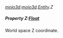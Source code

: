 _[mojo3d](../../modules/mojo3d/mojo3d-module.md):[mojo3d](../../modules/mojo3d/mojo3d-module.md).[Entity](../../modules/mojo3d/mojo3d-entity_ext.md).Z_
##### Property Z:[Float](../../modules/wonkey/wonkey-types-float.md)
World space Z coordinate.
